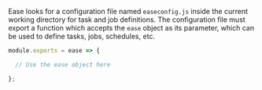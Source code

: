 Ease looks for a configuration file named `easeconfig.js` inside the current working directory for task and job definitions. The configuration file must export a function which accepts the `ease` object as its parameter, which can be used to define tasks, jobs, schedules, etc.

```js
module.exports = ease => {

  // Use the ease object here

};
```
